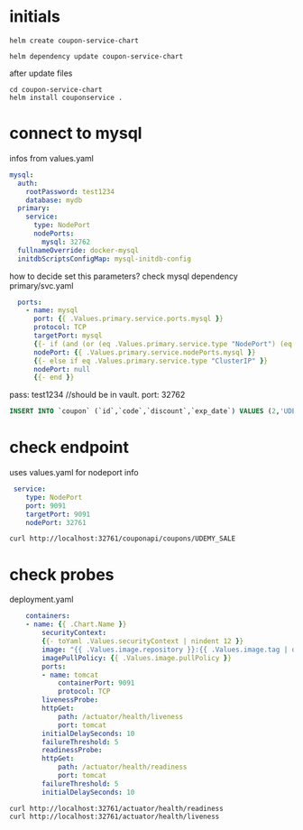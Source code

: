 # initials
```console
helm create coupon-service-chart

helm dependency update coupon-service-chart
```

after update files
```console
cd coupon-service-chart
helm install couponservice .
```

# connect to mysql
infos from values.yaml
```yaml
mysql:
  auth:
    rootPassword: test1234
    database: mydb
  primary:
    service: 
      type: NodePort
      nodePorts:
        mysql: 32762
  fullnameOverride: docker-mysql
  initdbScriptsConfigMap: mysql-initdb-config
```   

how to decide set this parameters? check mysql dependency primary/svc.yaml
```yaml
  ports:
    - name: mysql
      port: {{ .Values.primary.service.ports.mysql }}
      protocol: TCP
      targetPort: mysql
      {{- if (and (or (eq .Values.primary.service.type "NodePort") (eq .Values.primary.service.type "LoadBalancer")) .Values.primary.service.nodePorts.mysql) }}
      nodePort: {{ .Values.primary.service.nodePorts.mysql }}
      {{- else if eq .Values.primary.service.type "ClusterIP" }}
      nodePort: null
      {{- end }}
```
  
pass: test1234 //should be in vault.
port: 32762

```sql
INSERT INTO `coupon` (`id`,`code`,`discount`,`exp_date`) VALUES (2,'UDEMY_SALE',1.000,'01.01.2022');
```

# check endpoint
uses values.yaml for nodeport info
```yaml
 service:
    type: NodePort
    port: 9091
    targetPort: 9091
    nodePort: 32761
```

```console
curl http://localhost:32761/couponapi/coupons/UDEMY_SALE
```

# check probes

deployment.yaml
```yaml
    containers:
    - name: {{ .Chart.Name }}
        securityContext:
        {{- toYaml .Values.securityContext | nindent 12 }}
        image: "{{ .Values.image.repository }}:{{ .Values.image.tag | default .Chart.AppVersion }}"
        imagePullPolicy: {{ .Values.image.pullPolicy }}
        ports:
        - name: tomcat
            containerPort: 9091
            protocol: TCP
        livenessProbe:
        httpGet:
            path: /actuator/health/liveness
            port: tomcat
        initialDelaySeconds: 10
        failureThreshold: 5
        readinessProbe:
        httpGet:
            path: /actuator/health/readiness
            port: tomcat
        failureThreshold: 5
        initialDelaySeconds: 10
```

```console
curl http://localhost:32761/actuator/health/readiness
curl http://localhost:32761/actuator/health/liveness
```